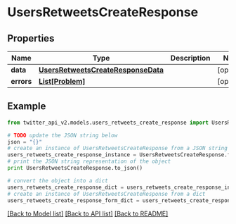 # UsersRetweetsCreateResponse


## Properties
Name | Type | Description | Notes
------------ | ------------- | ------------- | -------------
**data** | [**UsersRetweetsCreateResponseData**](UsersRetweetsCreateResponseData.md) |  | [optional] 
**errors** | [**List[Problem]**](Problem.md) |  | [optional] 

## Example

```python
from twitter_api_v2.models.users_retweets_create_response import UsersRetweetsCreateResponse

# TODO update the JSON string below
json = "{}"
# create an instance of UsersRetweetsCreateResponse from a JSON string
users_retweets_create_response_instance = UsersRetweetsCreateResponse.from_json(json)
# print the JSON string representation of the object
print UsersRetweetsCreateResponse.to_json()

# convert the object into a dict
users_retweets_create_response_dict = users_retweets_create_response_instance.to_dict()
# create an instance of UsersRetweetsCreateResponse from a dict
users_retweets_create_response_form_dict = users_retweets_create_response.from_dict(users_retweets_create_response_dict)
```
[[Back to Model list]](../README.md#documentation-for-models) [[Back to API list]](../README.md#documentation-for-api-endpoints) [[Back to README]](../README.md)



